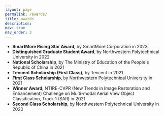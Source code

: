 ```yaml
---
layout: page
permalink: /awards/
title: awards
description:
nav: true
nav_order: 3
---
```


+ __SmartMore Rising Star Award__, by SmartMore Corporation in 2023
+ __Distinguished Graduate Student Award__, by Northwestern Polytechnical University in 2022
+ __National Scholarship__, by The Ministry of Education of the People's Republic of China in 2021
+ __Tencent Scholarship (First Class)__, by Tencent in 2021
+ __First Class Scholarship__, by Northwestern Polytechnical University in 2021
+ __Winner Award__, NTIRE-CVPR (New Trends in Image Restoration and Enhancement) Challenge on Multi-modal Aerial View Object Classification, Track 1 (SAR) in 2021
+ __Second Class Scholarship__, by Northwestern Polytechnical University in 2020



<script type="text/javascript" src="//rf.revolvermaps.com/0/0/1.js?i=5ors4hqjmfb&amp;s=330&amp;m=8&amp;v=true&amp;r=false&amp;b=000000&amp;n=true&amp;c=ff0000" async="async"></script>
